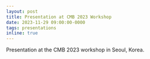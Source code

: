```yaml
---
layout: post
title: Presentation at CMB 2023 Workshop
date: 2023-11-29 09:00:00-0000
tags: presentations
inline: true
---
```

Presentation at the CMB 2023 workshop in Seoul, Korea.
